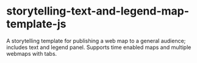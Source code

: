 storytelling-text-and-legend-map-template-js
============================================

A storytelling template for publishing a web map to a general audience; includes text and legend panel. Supports time enabled maps and multiple webmaps with tabs.